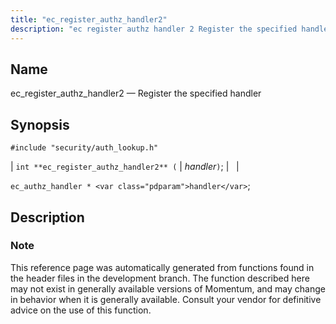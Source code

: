 ```yaml
---
title: "ec_register_authz_handler2"
description: "ec register authz handler 2 Register the specified handler int ec register authz handler 2 handler ec authz handler handler This reference page was automatically generated from functions found in the header files in the development branch The function described here may not exist in generally available versions of Momentum..."
---
```


<a name="apis.ec_register_authz_handler2"></a> 
## Name

ec_register_authz_handler2 — Register the specified handler

## Synopsis

`#include "security/auth_lookup.h"`

| `int **ec_register_authz_handler2** (` | <var class="pdparam">handler</var>`)`; |   |

`ec_authz_handler * <var class="pdparam">handler</var>`;<a name="idp59648176"></a> 
## Description

### Note

This reference page was automatically generated from functions found in the header files in the development branch. The function described here may not exist in generally available versions of Momentum, and may change in behavior when it is generally available. Consult your vendor for definitive advice on the use of this function.
